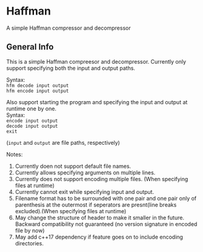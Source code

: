 # Haffman
A simple Haffman compressor and decompressor

## General Info

This is a simple Haffman compreesor and decompressor. Currently only support specifying both the input and output paths.  

Syntax:  
`hfm decode input output`  
`hfm encode input output`  
        
Also support starting the program and specifying the input and output at runtime one by one.  
Syntax:  
`encode input output`  
`decode input output`  
`exit`  

(`input` and `output` are file paths, respectively)

Notes:
1. Currently doen not support default file names.
2. Currently allows specifying arguments on multiple lines.
3. Currently does not support encoding multiple files. (When specifying files at runtime)
4. Currently cannot exit while specifying input and output.
5. Filename format has to be surrounded with one pair and one pair only of parenthesis at the outermost if seperators are presnt(line breaks excluded).(When specifying files at runtime)
6. May change the structure of header to make it smaller in the future. Backward compatibility not guaranteed (no version signature in encoded file by now)
7. May add c++17 dependency if feature goes on to include encoding directories.
